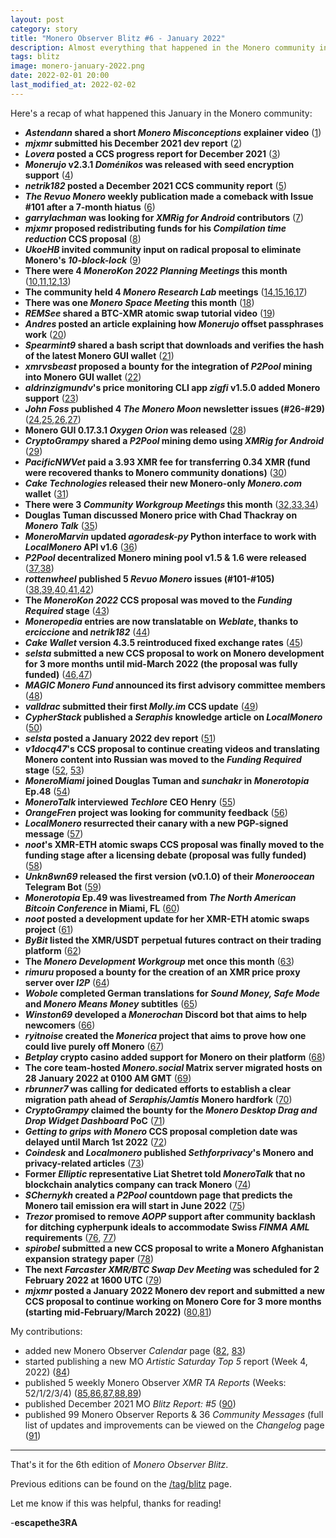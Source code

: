 ```yaml
---
layout: post
category: story
title: "Monero Observer Blitz #6 - January 2022"
description: Almost everything that happened in the Monero community in January 2022
tags: blitz
image: monero-january-2022.png
date: 2022-02-01 20:00
last_modified_at: 2022-02-02
---
```


Here's a recap of what happened this January in the Monero community:

- ***Astendann* shared a short *Monero Misconceptions* explainer video** ([1](/astendann-shares-monero-misconceptions-video))
- ***mjxmr* submitted his December 2021 dev report** ([2](/mjxmr-december-2021-monero-dev-report))
- ***Lovera* posted a CCS progress report for December 2021** ([3](/lovera-submits-ccs-december-progress-report))
- ***Monerujo* v2.3.1 *Doménikos* was released with seed encryption support** ([4](/monerujo-domenikos-v2.3.1-released-seed-encryption-support))
- ***netrik182* posted a December 2021 CCS community report** ([5](/netrik182-posts-ccs-community-report-december-2021))
- ***The Revuo Monero* weekly publication made a comeback with Issue #101 after a 7-month hiatus** ([6](/revuo-monero-weekly-publication-makes-comeback-issue-101))
- ***garrylachman* was looking for *XMRig for Android* contributors** ([7](/garrylachman-looking-xmrig-android-contributors))
- ***mjxmr* proposed redistributing funds for his *Compilation time reduction* CCS proposal** ([8](/mjxmr-proposes-fund-redistribution-compilation-time-reduction-ccs))
- ***UkoeHB* invited community input on radical proposal to eliminate Monero's *10-block-lock*** ([9](/ukoehb-invites-community-input-radical-proposal-eliminate-monero-10-block-lock))
- **There were 4 *MoneroKon 2022 Planning Meetings* this month** ([10](/monerokon-2022-planning-meeting-scheduled-9-january-2022),[11](/monerokon-2022-planning-meeting-scheduled-16-january-2022),[12](/monerokon-2022-planning-meeting-scheduled-23-january-2022),[13](/monerokon-2022-planning-meeting-scheduled-30-january-2022))
- **The community held 4 *Monero Research Lab* meetings** ([14](/monero-research-lab-meeting-5-january-2022),[15](/monero-research-lab-meeting-12-january-2022),[16](/monero-research-lab-meeting-19-january-2022),[17](/monero-research-lab-meeting-26-january-2022))
- **There was one *Monero Space Meeting* this month** ([18](/monero-space-meeting-22-january-2022))
- ***REMSee* shared a BTC-XMR atomic swap tutorial video** ([19](/remsee-shares-xmr-btc-atomic-swap-demo))
- ***Andres* posted an article explaining how *Monerujo* offset passphrases work** ([20](/anhdres-explains-monerujo-offset-passphrases))
- ***Spearmint9* shared a bash script that downloads and verifies the hash of the latest Monero GUI wallet** ([21](/spearmint9-shares-bash-script-download-verify-hash-monero-wallet))
- ***xmrvsbeast* proposed a bounty for the integration of *P2Pool* mining into Monero GUI wallet** ([22](/20-xmr-initial-bounty-integrate-p2pool-mining-monero-gui-wallet))
- ***aldrinzigmundv*'s price monitoring CLI app *zigfi* v1.5.0 added Monero support** ([23](/aldrinzigmundv-releases-zigfi-1.5.0-monero-support))
- ***John Foss* published 4 *The Monero Moon* newsletter issues (#26-#29)** ([24](/monero-moon-issue-26),[25](/monero-moon-issue-27),[26](/monero-moon-issue-28),[27](/monero-moon-issue-29)) 
- **Monero GUI 0.17.3.1 *Oxygen Orion* was released** ([28](/monero-v0.17.3.1-release-on-the-horizon))
- ***CryptoGrampy* shared a *P2Pool* mining demo using *XMRig for Android*** ([29](/cryptogrampy-shares-p2pool-xmrig-for-android-demo))
- ***PacificNWVet* paid a 3.93 XMR fee for transferring 0.34 XMR (fund were recovered thanks to Monero community donations)** ([30](/pacificnwvet-pays-3.93-xmr-fee-0.34-xmr-transaction))
- ***Cake Technologies* released their new Monero-only *Monero.com* wallet** ([31](/cake-technologies-announces-new-monero-com-wallet))
- **There were 3 *Community Workgroup Meetings* this month** ([32](/monero-community-workgroup-meeting-2-january-2022),[33](/monero-community-workgroup-meeting-16-january-2022),[34](/monero-community-workgroup-meeting-30-january-2022))
- **Douglas Tuman discussed Monero price with Chad Thackray on *Monero Talk*** ([35](/douglas-tuman-chad-thackray-focus-monero-price-monerotalk))
- ***MoneroMarvin* updated *agoradesk-py* Python interface to work with *LocalMonero* API v1.6** ([36](/moneromarvin-updates-agoradesk-py-python-wrapper-0.2.0-localmonero-api-1.6))
- ***P2Pool* decentralized Monero mining pool v1.5 & 1.6 were released** ([37](/p2pool-v1.5-released),[38](/p2pool-v1.6-released))
- ***rottenwheel* published 5 *Revuo Monero* issues (#101-#105)** ([38](/revuo-monero-weekly-publication-makes-comeback-issue-101),[39](/rottenwheel-publishes-revuo-monero-issue-102),[40](/rottenwheel-publishes-revuo-monero-issue-103),[41](/rottenwheel-publishes-revuo-monero-issue-104),[42](/rottenwheel-publishes-revuo-monero-issue-105))
- **The *MoneroKon 2022* CCS proposal was moved to the *Funding Required* stage** ([43](/monerokon-2022-ccs-proposal-ready-funding))
- ***Moneropedia* entries are now translatable on *Weblate*, thanks to *erciccione* and *netrik182*** ([44](/moneropedia-entries-now-translatable-weblate))
- ***Cake Wallet* version 4.3.5 reintroduced fixed exchange rates** ([45](/cake-wallet-v4.3.5-released))
- ***selsta* submitted a new CCS proposal to work on Monero development for 3 more months until mid-March 2022 (the proposal was fully funded)** ([46](/selsta-part-time-monero-dev-ccs-proposal-january-march-2022),[47](/selsta-ccs-proposal-january-march-2022-funding))
- ***MAGIC Monero Fund* announced its first advisory committee members** ([48](/magic-monero-fund-announces-first-advisory-committee-members))
- ***valldrac* submitted their first *Molly.im* CCS update** ([49](/valldrac-submits-first-molly-im-ccs-update))
- ***CypherStack* published a *Seraphis* knowledge article on *LocalMonero*** ([50](/cypherstack-publishes-seraphis-knowledge-article-localmonero))
- ***selsta* posted a January 2022 dev report** ([51](/selsta-posts-january-2022-dev-report))
- ***v1docq47*'s CCS proposal to continue creating videos and translating Monero content into Russian was moved to the *Funding Required* stage** ([52](/v1docq47-submits-ccs-proposal-february-july-2022), [53](/v1docq47-ccs-proposal-february-july-2022-ready-funding))
- ***MoneroMiami* joined Douglas Tuman and *sunchakr* in *Monerotopia* Ep.48** ([54](/monerotopia-moneromiami-episode-48))
- ***MoneroTalk* interviewed *Techlore* CEO Henry** ([55](/monerotalk-henry-techlore-interview))
- ***OrangeFren* project was looking for community feedback** ([56](/orangefren-project-community-feedback))
- ***LocalMonero* resurrected their canary with a new PGP-signed message** ([57](/localmonero-resurrects-canary-pgp-signed-message))
- ***noot*'s XMR-ETH atomic swaps CCS proposal was finally moved to the funding stage after a licensing debate (proposal was fully funded)** ([58](/noot-xmr-eth-atomic-swaps-ccs-proposal-funding))
- ***Unkn8wn69* released the first version (v0.1.0) of their *Moneroocean* Telegram Bot** ([59](/unkn8wn69-releases-moneroocean-telegram-bot))
- ***Monerotopia* Ep.49 was livestreamed from *The North American Bitcoin Conference* in Miami, FL** ([60](/monerotopia-ep49-livestreams-tnabc-clown-show))
- ***noot* posted a development update for her XMR-ETH atomic swaps project** ([61](/noot-posts-xmr-eth-atomic-swaps-dev-report))
- ***ByBit* listed the XMR/USDT perpetual futures contract on their trading platform** ([62](/bybit-lists-xmr-usdt-derivative-pair))
- **The *Monero Development Workgroup* met once this month** ([63](/monero-development-workgroup-meeting-29-january-2022))
- ***rimuru* proposed a bounty for the creation of an XMR price proxy server over *I2P*** ([64](/rimuru-proposes-xmr-price-proxy-server-i2p-bounty))
- ***Wobole* completed German translations for *Sound Money, Safe Mode* and *Monero Means Money* subtitles** ([65](/wobole-completes-german-translations-sound-money-safe-mode-and-monero-means-money-subtitles))
- ***Winston69* developed a *Monerochan* Discord bot that aims to help newcomers** ([66](/winston69-develops-monerochan-discord-bot))
- ***ryitnoise* created the *Monerica* project that aims to prove how one could live purely off Monero** ([67](/ryitnoise-monerica-live-off-monero))
- ***Betplay* crypto casino added support for Monero on their platform** ([68](/betplay-crypto-casino-adds-monero-support))
- **The core team-hosted *Monero.social* Matrix server migrated hosts on 28 January 2022 at 0100 AM GMT** ([69](/monero-social-matrix-server-migrate-hosts-28-january-2022))
- ***rbrunner7* was calling for dedicated efforts to establish a clear migration path ahead of *Seraphis/Jamtis* Monero hardfork** ([70](/rbrunner7-calls-dedicated-effort-establish-migration-path-monero-seraphis-jamtis-hf))
- ***CryptoGrampy* claimed the bounty for the *Monero Desktop Drag and Drop Widget Dashboard* PoC** ([71](/cryptogrampy-ready-claim-bounty-monero-desktop-drag-n-drop-widget-dashboard))
- ***Getting to grips with Monero* CCS proposal completion date was delayed until March 1st 2022** ([72](/moneroguides-getting-to-grips-with-monero-ccs-proposal-delayed-march))
- ***Coindesk* and *Localmonero* published *Sethforprivacy*'s Monero and privacy-related articles** ([73](/coindesk-localmonero-publish-sethforprivacy-articles))
- **Former *Elliptic* representative Liat Shetret told *MoneroTalk* that no blockchain analytics company can track Monero** ([74](/elliptic-liat-shetret-no-blockchain-analytics-company-can-track-monero))
- ***SChernykh* created a *P2Pool* countdown page that predicts the Monero tail emission era will start in June 2022** ([75](/monero-tail-emission-era-projected-june-2022-p2pool-countdown))
- ***Trezor* promised to remove *AOPP* support after community backlash for ditching cypherpunk ideals to accommodate Swiss *FINMA AML* requirements** ([76](/trezor-under-fire-ditching-cypherpunk-ideals-swiss-finma-aml-requirements-aopp), [77](/trezor-backtracks-promises-remove-aopp-support))
- ***spirobel* submitted a new CCS proposal to write a Monero Afghanistan expansion strategy paper** ([78](/spirobel-wants-write-monero-afghanistan-expansion-strategy-paper))
- **The next *Farcaster XMR/BTC Swap Dev Meeting* was scheduled for 2 February 2022 at 1600 UTC** ([79](/farcaster-xmr-btc-swap-dev-meeting-2-february-2022))
- ***mjxmr* posted a January 2022 Monero dev report and submitted a new CCS proposal to continue working on Monero Core for 3 more months (starting mid-February/March 2022)** ([80](/mjxmr-january-2022-monero-dev-report),[81](/mjxmr-ccs-proposal-march-2022))

My contributions:

- added new Monero Observer *Calendar* page ([82](/monero-observer-calendar-section), [83](/tag/calendar))
- started publishing a new MO *Artistic Saturday Top 5* report (Week 4, 2022) ([84](/monero-observer-artistic-saturday-week-4-2022))
- published 5 weekly Monero Observer *XMR TA Reports* (Weeks: 52/1/2/3/4) ([85](/monero-observer-xmr-analysis-week-52-2021/),[86](/monero-observer-xmr-analysis-week-1-2022/),[87](/monero-observer-xmr-analysis-week-2-2022/),[88](/monero-observer-xmr-analysis-week-3-2022/),[89](/monero-observer-xmr-analysis-week-4-2022/))
- published December 2021 MO *Blitz Report: #5* ([90](/monero-observer-blitz-december-2021/))
- published 99 Monero Observer Reports & 36 *Community Messages* (full list of updates and improvements can be viewed on the *Changelog* page ([91](/changelog))

---

That's it for the 6th edition of *Monero Observer Blitz*. 

Previous editions can be found on the [/tag/blitz](/tag/blitz) page.

Let me know if this was helpful, thanks for reading!

-**escapethe3RA**





